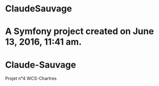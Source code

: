 ClaudeSauvage
=============

A Symfony project created on June 13, 2016, 11:41 am.
=======
# Claude-Sauvage
Projet n°4 WCS-Chartres